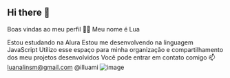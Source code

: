 ## Hi there 👋
Boas vindas ao meu perfil 💙💙
Meu nome é Lua 

Estou estudando na Alura
Estou me desenvolvendo na linguagem JavaScript
Utilizo esse espaço para minha organização e compartilhamento dos meu projetos desenvolvidos
Você pode entrar em contato comigo 📫
luanalinsm@gmail.com
@illuami
![image](https://github.com/illuami/illuami/assets/170737411/b1bb1ae6-abee-4290-8e6e-a0807468cae0)

<!--
**illuami/illuami** is a ✨ _special_ ✨ repository because its `README.md` (this file) appears on your GitHub profile.

Here are some ideas to get you started:

- 🔭 I’m currently working on ...
- 🌱 I’m currently learning ...
- 👯 I’m looking to collaborate on ...
- 🤔 I’m looking for help with ...
- 💬 Ask me about ...
- 📫 How to reach me: ...
- 😄 Pronouns: ...
- ⚡ Fun fact: ...
-->
